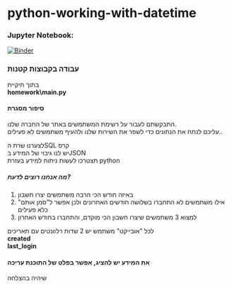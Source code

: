 # python-working-with-datetime

### Jupyter Notebook:    
[![Binder](https://mybinder.org/badge_logo.svg)](https://mybinder.org/v2/gh/tutorials-4newbies/python-working-with-datetime/main?filepath=datetime-learn.ipynb)

### עבודה בקבוצות קטנות
בתוך תיקיית   
**homework\main.py**

#### סיפור מסגרת 
התבקשתם לעבור על רשימת המשתמשים באתר של החברה שלנו.  
 עליכם לנתח את הנתונים כדי לשפר את השירות שלנו ולהעיף משתמשים לא פעילים..  
   
   לצערנו שרת הSQL קרס  
   יש לנו גיבוי של המידע בJSON  
   תצטרכו לעשות ניתוח למידע בעזרת python
   

##### מה אנחנו רוצים לדעת?

1. באיזה חודש הכי הרבה משתמשים יצרו חשבון
2. אילו משתמשים לא התחברו בשלושה חודשים האחרונים ולכן אפשר ל"סמן אותם" כלא פעילים
3. למצוא 3 משתמשים שיצרו חשבון הכי מוקדם, והתחברו בחודש האחרון

לכל "אובייקט" משתמש יש 2 שדות רלוונטים עם תאריכים   
**created**  
**last_login**

#### את המידע יש להציג, אפשר בפלט של התוכנת עריכה

שיהיה בהצלחה

